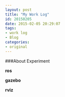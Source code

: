 ```yaml
---
layout: post
title: "My Work Log"
id: 20150205
date: 2015-02-05 20:29:07
tags: 
- work log
- Blog
categories: 
- original
---
```


###About Experiment

**ros**

**gazebo**



**rviz**